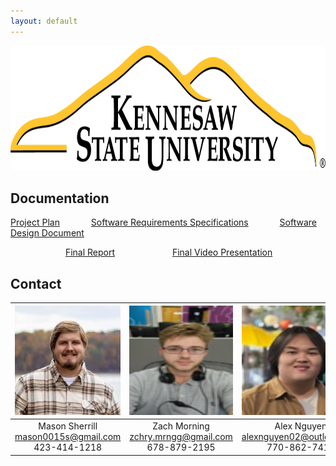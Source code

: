 ```yaml
---
layout: default
---
```


<img src="assets/images/KSULogo.png" alt="Kennesaw State University Logo" width ="700" height="200"/>

## Documentation

[Project Plan](./project-plan.html) &emsp;&emsp;&emsp; [Software Requirements Specifications](./SRS.html) &emsp;&emsp;&emsp; [Software Design Document](./SDD.html)

&emsp;&emsp;&emsp;&emsp;&emsp;&emsp; [Final Report](./FinalReport.html) &emsp;&emsp;&emsp;&emsp;&emsp;&emsp; [Final Video Presentation](./VideoPresentation.html)



## Contact

|<img src="assets/images/Mason.png" alt="Mason Sherrill" width="200" height="175"/> | <img src="assets/images/Zach.png" alt="Zach Morning" width="200" height="175"/> | <img src="assets/images/Alex.png" alt="Alex Nguyen" width="200" height="175"/> | <img src="assets/images/Brian.png" alt="Brian Nghiem" width="200" height="175"/> | <img src="assets/images/Shaun.png" alt="Shaun Teague" width="200" height="175"/>   
|:---------------:|:----------------------------:|:---:|:---:|:---:
|Mason Sherrill <br> <mason0015s@gmail.com> <br>  423-414-1218| Zach Morning <br> <zchry.mrngg@gmail.com> <br> 678-879-2195|Alex Nguyen  <br> <alexnguyen02@outlook.com> <br> 770-862-7410 |Brian Nghiem <br> <brian.nghiem06@gmail.com> <br> 678-216-9379|Shaun Teague <br> <shaunteague06@outlook.com> <br> 207-352-8811

 


